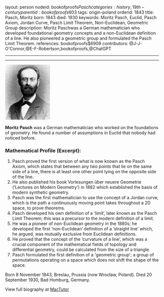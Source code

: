 layout: person
nodeid: bookofproofs$Pasch
categories: history,19th-century
parentid: bookofproofs$603
tags: origin-poland
orderid: 1843
title: Pasch, Moritz
born: 1843
died: 1930
keywords: Moritz Pasch, Euclid, Pasch Axiom, Jordan Curve, Pasch Limit Theorem, Non-Euclidean, Geometric Group
description: Moritz Paschwas a German mathematician who developed foundational geometry concepts and a non-Euclidean definition of a line. He also pioneered a geometric group and formulated the Pasch Limit Theorem.
references: bookofproofs$6909
contributors: @J-J-O'Connor,@E-F-Robertson,bookofproofs,@ChatGPT

---



---

![Pasch.jpg](https://github.com/bookofproofs/bookofproofs.github.io/blob/main/_sources/_assets/images/portraits/Pasch.jpg?raw=true)

**Moritz Pasch** was a German mathematician who worked on the foundations of geometry. He found a number of assumptions in Euclid that nobody had noticed before.

### Mathematical Profile (Excerpt):
1. Pasch proved the first version of what is now known as the Pasch Axiom, which states that between any two points that lie on the same side of a line, there is at least one other point lying on the opposite side of the line.
2. He also published his book Vorlesungen über neuere Geometrie (‘Lectures on Modern Geometry’) in 1882 which established the basis of modern synthetic geometry.
3. Pasch was the first mathematician to use the concept of a Jordan curve, which is the path a continuously moving point takes throughout a 2D space, to prove theorems.
4. Pasch developed his own definition of a ‘limit’, later known as the Pasch Limit Theorem; this was a precursor to the modern definition of a limit.
5. He was a pioneer of non-Euclidean geometry in the 1880s; he developed the first ‘non-Euclidean’ definition of a ‘straight line’ which, he argued, was mutually exclusive from Euclidean definitions.
6. He proved that the concept of the ‘curvature of a line’, which was a crucial component of the mathematical fields of topology and differential geometry, could be calculated from the size of a triangle.
7. Pasch formulated the first definition of a 'geometric group'; a group of permutations operating on a space which does not shift the shape of the space.

Born 8 November 1843, Breslau, Prussia (now Wrocław, Poland). Died 20 September 1930, Bad Homburg, Germany.

View full biography at [MacTutor](https://mathshistory.st-andrews.ac.uk/Biographies/Pasch/)
